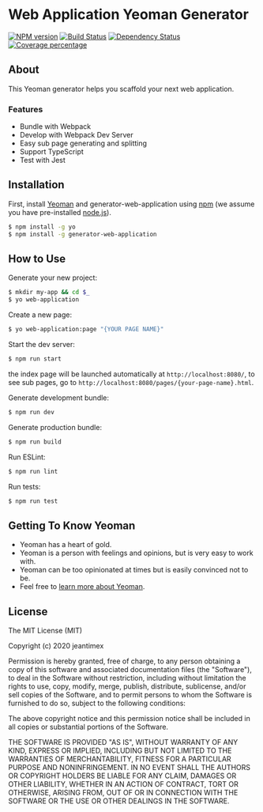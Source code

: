 # Web Application Yeoman Generator

[![NPM version][npm-image]][npm-url] [![Build Status][travis-image]][travis-url] [![Dependency Status][daviddm-image]][daviddm-url] [![Coverage percentage][coveralls-image]][coveralls-url]

## About

This Yeoman generator helps you scaffold your next web application.

### Features

- Bundle with Webpack
- Develop with Webpack Dev Server
- Easy sub page generating and splitting
- Support TypeScript
- Test with Jest

## Installation

First, install [Yeoman](http://yeoman.io) and generator-web-application using [npm](https://www.npmjs.com/) (we assume you have pre-installed [node.js](https://nodejs.org/)).

```bash
$ npm install -g yo
$ npm install -g generator-web-application
```

## How to Use

Generate your new project:

```bash
$ mkdir my-app && cd $_
$ yo web-application
```

Create a new page:

```bash
$ yo web-application:page "{YOUR PAGE NAME}"
```

Start the dev server:

```bash
$ npm run start
```

the index page will be launched automatically at `http://localhost:8080/`, to see sub pages, go to `http://localhost:8080/pages/{your-page-name}.html`.

Generate development bundle:

```bash
$ npm run dev
```

Generate production bundle:

```bash
$ npm run build
```

Run ESLint:

```bash
$ npm run lint
```

Run tests:

```bash
$ npm run test
```

## Getting To Know Yeoman

- Yeoman has a heart of gold.
- Yeoman is a person with feelings and opinions, but is very easy to work with.
- Yeoman can be too opinionated at times but is easily convinced not to be.
- Feel free to [learn more about Yeoman](http://yeoman.io/).

## License

The MIT License (MIT)

Copyright (c) 2020 jeantimex

Permission is hereby granted, free of charge, to any person obtaining a copy
of this software and associated documentation files (the "Software"), to deal
in the Software without restriction, including without limitation the rights
to use, copy, modify, merge, publish, distribute, sublicense, and/or sell
copies of the Software, and to permit persons to whom the Software is
furnished to do so, subject to the following conditions:

The above copyright notice and this permission notice shall be included in
all copies or substantial portions of the Software.

THE SOFTWARE IS PROVIDED "AS IS", WITHOUT WARRANTY OF ANY KIND, EXPRESS OR
IMPLIED, INCLUDING BUT NOT LIMITED TO THE WARRANTIES OF MERCHANTABILITY,
FITNESS FOR A PARTICULAR PURPOSE AND NONINFRINGEMENT. IN NO EVENT SHALL THE
AUTHORS OR COPYRIGHT HOLDERS BE LIABLE FOR ANY CLAIM, DAMAGES OR OTHER
LIABILITY, WHETHER IN AN ACTION OF CONTRACT, TORT OR OTHERWISE, ARISING FROM,
OUT OF OR IN CONNECTION WITH THE SOFTWARE OR THE USE OR OTHER DEALINGS IN
THE SOFTWARE.

[npm-image]: https://badge.fury.io/js/generator-web-application.svg
[npm-url]: https://npmjs.org/package/generator-web-application
[travis-image]: https://travis-ci.org/jeantimex/generator-web-application.svg?branch=master
[travis-url]: https://travis-ci.org/jeantimex/generator-web-application
[daviddm-image]: https://david-dm.org/jeantimex/generator-web-application.svg?theme=shields.io
[daviddm-url]: https://david-dm.org/jeantimex/generator-web-application
[coveralls-image]: https://coveralls.io/repos/jeantimex/generator-web-application/badge.svg
[coveralls-url]: https://coveralls.io/r/jeantimex/generator-web-application
